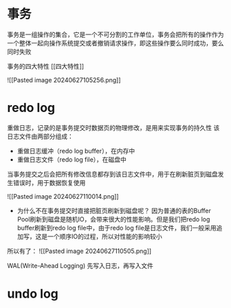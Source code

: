 # 事务
事务是一组操作的集合，它是一个不可分割的工作单位，事务会把所有的操作作为一个整体一起向操作系统提交或者撤销请求操作，即这些操作要么同时成功，要么同时失败

事务的四大特性
[[四大特性]]

![[Pasted image 20240627105256.png]]

# redo log
重做日志，记录的是事务提交时数据页的物理修改，是用来实现事务的持久性
该日志文件由两部分组成：
* 重做日志缓冲（redo log buffer），在内存中
* 重做日志文件（redo log file），在磁盘中

当事务提交之后会把所有修改信息都存到该日志文件中，用于在刷新脏页到磁盘发生错误时，用于数据恢复使用

![[Pasted image 20240627110014.png]]

* 为什么不在事务提交时直接把脏页刷新到磁盘呢？
因为普通的表的Buffer Pool刷新到磁盘是随机IO，会带来很大的性能影响。但是我们把redo log buffer刷新到redo log file中，由于redo log file是日志文件，我们一般采用追加写，这是一个顺序IO的过程，所以对性能的影响较小

所以有了：
![[Pasted image 20240627110505.png]]

WAL(Write-Ahead Logging)
先写入日志，再写入文件

# undo log